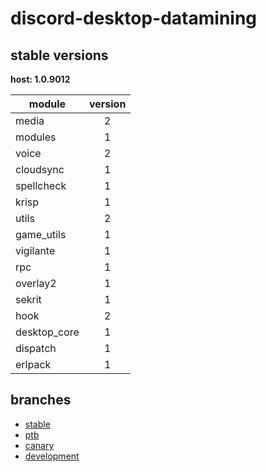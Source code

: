 # discord-desktop-datamining

## stable versions

**host: 1.0.9012**

| module | version |
| ------ | :-----: |
| media | 2 |
| modules | 1 |
| voice | 2 |
| cloudsync | 1 |
| spellcheck | 1 |
| krisp | 1 |
| utils | 2 |
| game_utils | 1 |
| vigilante | 1 |
| rpc | 1 |
| overlay2 | 1 |
| sekrit | 1 |
| hook | 2 |
| desktop_core | 1 |
| dispatch | 1 |
| erlpack | 1 |

## branches

- [stable](https://github.com/OpenAsar/discord-desktop-datamining/tree/stable)
- [ptb](https://github.com/OpenAsar/discord-desktop-datamining/tree/ptb)
- [canary](https://github.com/OpenAsar/discord-desktop-datamining/tree/canary)
- [development](https://github.com/OpenAsar/discord-desktop-datamining/tree/development)